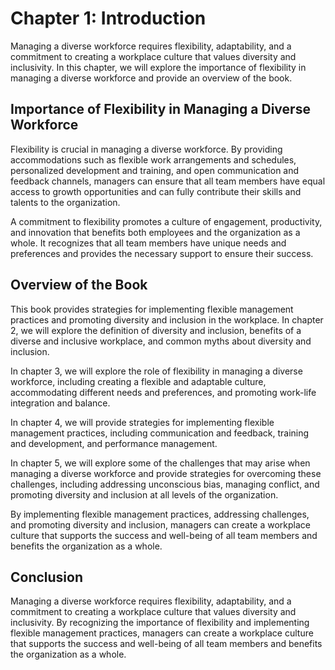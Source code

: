 Chapter 1: Introduction
=======================

Managing a diverse workforce requires flexibility, adaptability, and a commitment to creating a workplace culture that values diversity and inclusivity. In this chapter, we will explore the importance of flexibility in managing a diverse workforce and provide an overview of the book.

Importance of Flexibility in Managing a Diverse Workforce
---------------------------------------------------------

Flexibility is crucial in managing a diverse workforce. By providing accommodations such as flexible work arrangements and schedules, personalized development and training, and open communication and feedback channels, managers can ensure that all team members have equal access to growth opportunities and can fully contribute their skills and talents to the organization.

A commitment to flexibility promotes a culture of engagement, productivity, and innovation that benefits both employees and the organization as a whole. It recognizes that all team members have unique needs and preferences and provides the necessary support to ensure their success.

Overview of the Book
--------------------

This book provides strategies for implementing flexible management practices and promoting diversity and inclusion in the workplace. In chapter 2, we will explore the definition of diversity and inclusion, benefits of a diverse and inclusive workplace, and common myths about diversity and inclusion.

In chapter 3, we will explore the role of flexibility in managing a diverse workforce, including creating a flexible and adaptable culture, accommodating different needs and preferences, and promoting work-life integration and balance.

In chapter 4, we will provide strategies for implementing flexible management practices, including communication and feedback, training and development, and performance management.

In chapter 5, we will explore some of the challenges that may arise when managing a diverse workforce and provide strategies for overcoming these challenges, including addressing unconscious bias, managing conflict, and promoting diversity and inclusion at all levels of the organization.

By implementing flexible management practices, addressing challenges, and promoting diversity and inclusion, managers can create a workplace culture that supports the success and well-being of all team members and benefits the organization as a whole.

Conclusion
----------

Managing a diverse workforce requires flexibility, adaptability, and a commitment to creating a workplace culture that values diversity and inclusivity. By recognizing the importance of flexibility and implementing flexible management practices, managers can create a workplace culture that supports the success and well-being of all team members and benefits the organization as a whole.
